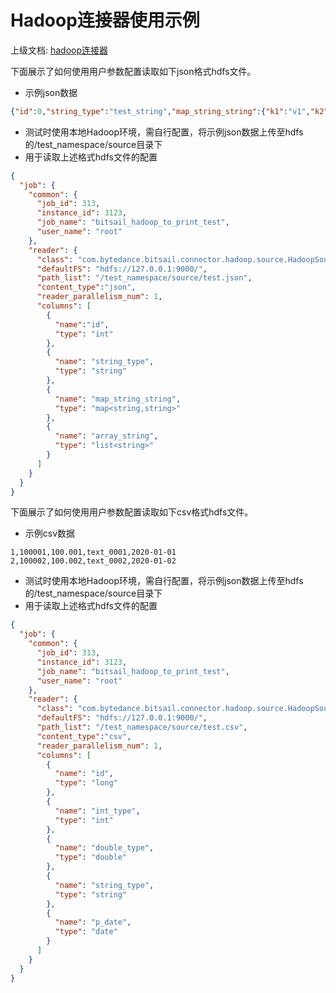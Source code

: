 # Hadoop连接器使用示例

上级文档: [hadoop连接器](./hadoop_zh.md)

下面展示了如何使用用户参数配置读取如下json格式hdfs文件。

- 示例json数据
```json
{"id":0,"string_type":"test_string","map_string_string":{"k1":"v1","k2":"v2","k3":"v3"},"array_string":["a1","a2","a3","a4"]}
```


- 测试时使用本地Hadoop环境，需自行配置，将示例json数据上传至hdfs的/test_namespace/source目录下
- 用于读取上述格式hdfs文件的配置

```json
{
  "job": {
    "common": {
      "job_id": 313,
      "instance_id": 3123,
      "job_name": "bitsail_hadoop_to_print_test",
      "user_name": "root"
    },
    "reader": {
      "class": "com.bytedance.bitsail.connector.hadoop.source.HadoopSource",
      "defaultFS": "hdfs://127.0.0.1:9000/",
      "path_list": "/test_namespace/source/test.json",
      "content_type":"json",
      "reader_parallelism_num": 1,
      "columns": [
        {
          "name":"id",
          "type": "int"
        },
        {
          "name": "string_type",
          "type": "string"
        },
        {
          "name": "map_string_string",
          "type": "map<string,string>"
        },
        {
          "name": "array_string",
          "type": "list<string>"
        }
      ]
    }
  }
}
```

下面展示了如何使用用户参数配置读取如下csv格式hdfs文件。

- 示例csv数据

```csv
1,100001,100.001,text_0001,2020-01-01
2,100002,100.002,text_0002,2020-01-02
```


- 测试时使用本地Hadoop环境，需自行配置，将示例json数据上传至hdfs的/test_namespace/source目录下
- 用于读取上述格式hdfs文件的配置

```json
{
  "job": {
    "common": {
      "job_id": 313,
      "instance_id": 3123,
      "job_name": "bitsail_hadoop_to_print_test",
      "user_name": "root"
    },
    "reader": {
      "class": "com.bytedance.bitsail.connector.hadoop.source.HadoopSource",
      "defaultFS": "hdfs://127.0.0.1:9000/",
      "path_list": "/test_namespace/source/test.csv",
      "content_type":"csv",
      "reader_parallelism_num": 1,
      "columns": [
        {
          "name": "id",
          "type": "long"
        },
        {
          "name": "int_type",
          "type": "int"
        },
        {
          "name": "double_type",
          "type": "double"
        },
        {
          "name": "string_type",
          "type": "string"
        },
        {
          "name": "p_date",
          "type": "date"
        }
      ]
    }
  }
}
```


